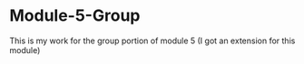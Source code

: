 # Module-5-Group
This is my work for the group portion of module 5 (I got an extension for this module)
